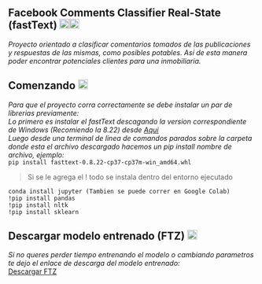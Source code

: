 ## Facebook Comments Classifier Real-State (fastText)   <img src="https://image.flaticon.com/icons/png/512/21/21155.png" width=20><img src="https://image.flaticon.com/icons/png/512/69/69914.png" width=20>

*Proyecto orientado a clasificar comentarios tomados de las publicaciones y respuestas de las mismas, como posibles potables. Así de esta manera poder encontrar potenciales clientes para una inmobiliaria.*

## Comenzando <img src="https://image.flaticon.com/icons/png/512/82/82302.png" width=20>
*Para que el proyecto corra correctamente se debe instalar un par de librerias previamente:\
Lo primero es instalar el fastText descagando la version correspondiente de Windows (Recomiendo la 8.22) desde [Aqui](https://www.lfd.uci.edu/~gohlke/pythonlibs/#fasttext)\
Luego desde una terminal de linea de comandos parados sobre la carpeta donde esta el archivo descargado hacemos un pip install nombre de archivo, ejemplo:*
\
```pip install fasttext-0.8.22-cp37-cp37m-win_amd64.whl```

>Si se le agrega el ! todo se instala dentro del entorno ejecutado
```
conda install jupyter (Tambien se puede correr en Google Colab)
!pip install pandas
!pip install nltk
!pip install sklearn
```
## Descargar modelo entrenado (FTZ) <img src="https://image.flaticon.com/icons/png/512/117/117106.png" width=20>
*Si no queres perder tiempo entrenando el modelo o cambiando parametros te dejo el enlace de descarga del modelo entrenado:*
\
[Descargar FTZ](https://drive.google.com/file/d/15KtpZ_ZghHDDMTOwU00k0LjoOFYKEnQ0/view?usp=sharing)
